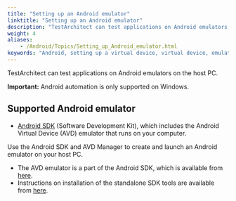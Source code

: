 ```yaml
--- 
title: "Setting up an Android emulator"
linktitle: "Setting up an Android emulator"
description: "TestArchitect can test applications on Android emulators on the host PC."
weight: 4
aliases: 
    - /Android/Topics/Setting_up_Android_emulator.html
keywords: "Android, setting up a virtual device, virtual device, emulator, setting up virtual device, Android, virtual device"
---
```


TestArchitect can test applications on Android emulators on the host PC.

**Important:** Android automation is only supported on Windows.

## Supported Android emulator

-   [Android SDK](https://developer.android.com/studio/index.html) \(Software Development Kit\), which includes the Android Virtual Device \(AVD\) emulator that runs on your computer.

Use the Android SDK and AVD Manager to create and launch an Android emulator on your host PC.

-   The AVD emulator is a part of the Android SDK, which is available from [here](https://developer.android.com/studio/index.html).
-   Instructions on installation of the standalone SDK tools are available from [here](https://developer.android.com/studio/install.html?pkg=tools).



